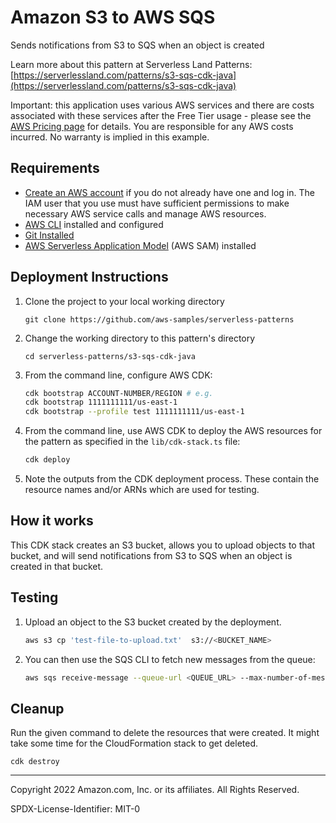 # Amazon S3 to AWS SQS

Sends notifications from S3 to SQS when an object is created

Learn more about this pattern at Serverless Land Patterns: [https://serverlessland.com/patterns/s3-sqs-cdk-java](https://serverlessland.com/patterns/s3-sqs-cdk-java)

Important: this application uses various AWS services and there are costs associated with these services after the Free Tier usage - please see the [AWS Pricing page](https://aws.amazon.com/pricing/) for details. You are responsible for any AWS costs incurred. No warranty is implied in this example.

## Requirements

- [Create an AWS account](https://portal.aws.amazon.com/gp/aws/developer/registration/index.html) if you do not already have one and log in. The IAM user that you use must have sufficient permissions to make necessary AWS service calls and manage AWS resources.
- [AWS CLI](https://docs.aws.amazon.com/cli/latest/userguide/install-cliv2.html) installed and configured
- [Git Installed](https://git-scm.com/book/en/v2/Getting-Started-Installing-Git)
- [AWS Serverless Application Model](https://docs.aws.amazon.com/serverless-application-model/latest/developerguide/serverless-sam-cli-install.html) (AWS SAM) installed

## Deployment Instructions

1. Clone the project to your local working directory
    ```
    git clone https://github.com/aws-samples/serverless-patterns
    ```

2. Change the working directory to this pattern's directory
    ```
    cd serverless-patterns/s3-sqs-cdk-java
    ```

3. From the command line, configure AWS CDK:
   ```bash
   cdk bootstrap ACCOUNT-NUMBER/REGION # e.g.
   cdk bootstrap 1111111111/us-east-1
   cdk bootstrap --profile test 1111111111/us-east-1
   ```
4. From the command line, use AWS CDK to deploy the AWS resources for the pattern as specified in the `lib/cdk-stack.ts` file:
   ```bash
   cdk deploy
   ```
5. Note the outputs from the CDK deployment process. These contain the resource names and/or ARNs which are used for testing.

## How it works

This CDK stack creates an S3 bucket, allows you to upload objects to that bucket, and will send notifications from S3 to SQS when an object is created in that bucket.

## Testing

1. Upload an object to the S3 bucket created by the deployment.
    ```bash
    aws s3 cp 'test-file-to-upload.txt'  s3://<BUCKET_NAME>
    ```

1. You can then use the SQS CLI to fetch new messages from the queue:
    ```bash
    aws sqs receive-message --queue-url <QUEUE_URL> --max-number-of-messages 10
    ```

## Cleanup

Run the given command to delete the resources that were created. It might take some time for the CloudFormation stack to get deleted.
```
cdk destroy
```

----
Copyright 2022 Amazon.com, Inc. or its affiliates. All Rights Reserved.

SPDX-License-Identifier: MIT-0
